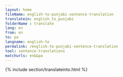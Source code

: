 ```yaml
---
layout: home
fileName: english-to-punjabi-sentence-translation
translatein: english_to_punjabi
folderName : translate
lang: en
from: en
to: pa
langname: english-to
permalink: /english-to-punjabi-sentence-translation
tool: sentence-translations
matchurls: en&&pa
---
```

{% include section/translateinto.html %}
